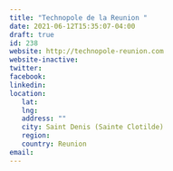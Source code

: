 ```yaml
---
title: "Technopole de la Reunion "
date: 2021-06-12T15:35:07-04:00
draft: true
id: 238
website: http://technopole-reunion.com
website-inactive: 
twitter: 
facebook: 
linkedin: 
location: 
   lat: 
   lng: 
   address: ""
   city: Saint Denis (Sainte Clotilde)
   region: 
   country: Reunion
email: 
---
```


